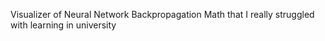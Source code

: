 Visualizer of Neural Network Backpropagation Math that I really struggled with learning in university
